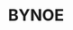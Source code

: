 ---
lastmod: '2025-04-06T06:05:19+00:00'
latitude: -11.75841975
layout: suburb
longitude: 130.6254299
postcode: 0822
state: NT
title: BYNOE
url: /nt/bynoe/
---